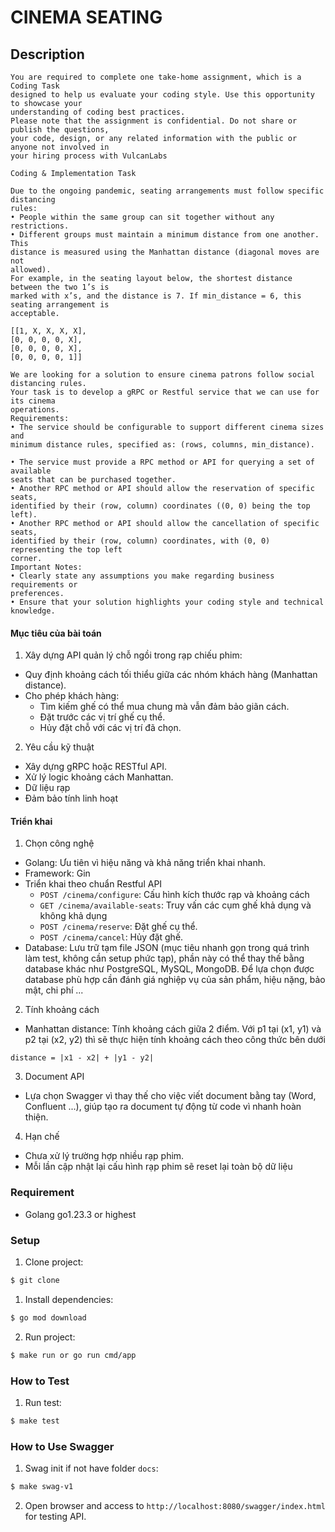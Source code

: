 # CINEMA SEATING

## Description

````
You are required to complete one take-home assignment, which is a Coding Task
designed to help us evaluate your coding style. Use this opportunity to showcase your
understanding of coding best practices.
Please note that the assignment is confidential. Do not share or publish the questions,
your code, design, or any related information with the public or anyone not involved in
your hiring process with VulcanLabs

Coding & Implementation Task

Due to the ongoing pandemic, seating arrangements must follow specific distancing
rules:
• People within the same group can sit together without any restrictions.
• Different groups must maintain a minimum distance from one another. This
distance is measured using the Manhattan distance (diagonal moves are not
allowed).
For example, in the seating layout below, the shortest distance between the two 1’s is
marked with x’s, and the distance is 7. If min_distance = 6, this seating arrangement is
acceptable.

[[1, X, X, X, X],
[0, 0, 0, 0, X],
[0, 0, 0, 0, X],
[0, 0, 0, 0, 1]]

We are looking for a solution to ensure cinema patrons follow social distancing rules.
Your task is to develop a gRPC or Restful service that we can use for its cinema
operations.
Requirements:
• The service should be configurable to support different cinema sizes and
minimum distance rules, specified as: (rows, columns, min_distance).

• The service must provide a RPC method or API for querying a set of available
seats that can be purchased together.
• Another RPC method or API should allow the reservation of specific seats,
identified by their (row, column) coordinates ((0, 0) being the top left).
• Another RPC method or API should allow the cancellation of specific seats,
identified by their (row, column) coordinates, with (0, 0) representing the top left
corner.
Important Notes:
• Clearly state any assumptions you make regarding business requirements or
preferences.
• Ensure that your solution highlights your coding style and technical knowledge.
````

#### Mục tiêu của bài toán
1. Xây dựng API quản lý chỗ ngồi trong rạp chiếu phim:
- Quy định khoảng cách tối thiểu giữa các nhóm khách hàng (Manhattan distance).
- Cho phép khách hàng:
  - Tìm kiếm ghế có thể mua chung mà vẫn đảm bảo giãn cách.
  - Đặt trước các vị trí ghế cụ thể.
  - Hủy đặt chỗ với các vị trí đã chọn.

2. Yêu cầu kỹ thuật 
- Xây dựng gRPC hoặc RESTful API.
- Xử lý logic khoảng cách Manhattan.
- Dữ liệu rạp
- Đảm bảo tính linh hoạt

#### Triển khai
1. Chọn công nghệ
- Golang: Ưu tiên vì hiệu năng và khả năng triển khai nhanh.
- Framework: Gin
- Triển khai theo chuẩn Restful API
  - `POST /cinema/configure`: Cấu hình kích thước rạp và khoảng cách
  - `GET /cinema/available-seats`: Truy vấn các cụm ghế khả dụng và không khả dụng
  - `POST /cinema/reserve`: Đặt ghế cụ thể.
  - `POST /cinema/cancel`: Hủy đặt ghế.
- Database: Lưu trữ tạm file JSON (mục tiêu nhanh gọn trong quá trình làm test, không cần setup phức tạp), phần này có thể thay thế bằng database khác như PostgreSQL, MySQL, MongoDB. Để lựa chọn được database phù hợp cần đánh giá nghiệp vụ của sản phẩm, hiệu nặng, bảo mật, chi phí ...

2. Tính khoảng cách
* Manhattan distance: Tính khoảng cách giữa 2 điểm. Với p1 tại (x1, y1) và p2 tại (x2, y2) thì sẽ thực hiện tính khoảng cách theo công thức bên dưới
```text
distance = |x1 - x2| + |y1 - y2|
```

3. Document API
- Lựa chọn Swagger vì thay thế cho việc viết document bằng tay (Word, Confluent ...), giúp tạo ra document tự động từ code vì nhanh hoàn thiện.

4. Hạn chế
- Chưa xử lý trường hợp nhiều rạp phim.
- Mỗi lần cập nhật lại cấu hình rạp phim sẽ reset lại toàn bộ dữ liệu

### Requirement
- Golang go1.23.3 or highest

### Setup

1. Clone project:
```bash
$ git clone
```

1. Install dependencies:
```bash
$ go mod download
```

2. Run project:
```bash
$ make run or go run cmd/app
```

### How to Test

1. Run test:
```bash
$ make test
```

### How to Use Swagger

1. Swag init if not have folder `docs`:
```bash
$ make swag-v1
```

2. Open browser and access to `http://localhost:8080/swagger/index.html` for testing API.
